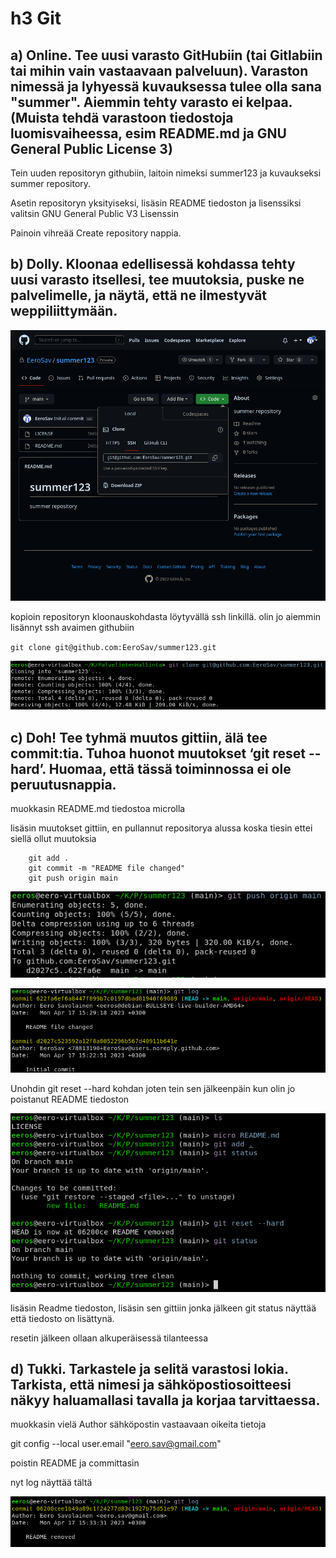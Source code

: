 # h3 Git

## a) Online. Tee uusi varasto GitHubiin (tai Gitlabiin tai mihin vain vastaavaan palveluun). Varaston nimessä ja lyhyessä kuvauksessa tulee olla sana "summer". Aiemmin tehty varasto ei kelpaa. (Muista tehdä varastoon tiedostoja luomisvaiheessa, esim README.md ja GNU General Public License 3)

Tein uuden repositoryn githubiin, laitoin nimeksi summer123 ja kuvaukseksi summer repository.

Asetin repositoryn yksityiseksi, lisäsin README tiedoston ja lisenssiksi valitsin GNU General Public V3 Lisenssin 

Painoin vihreää Create repository nappia.

## b) Dolly. Kloonaa edellisessä kohdassa tehty uusi varasto itsellesi, tee muutoksia, puske ne palvelimelle, ja näytä, että ne ilmestyvät weppiliittymään.

![](Pictures/T3b.png)

kopioin repositoryn kloonauskohdasta löytyvällä ssh linkillä. olin jo aiemmin lisännyt ssh avaimen githubiin


`git clone git@github.com:EeroSav/summer123.git`

![](Pictures/T3b2.png)

## c) Doh! Tee tyhmä muutos gittiin, älä tee commit:tia. Tuhoa huonot muutokset ‘git reset --hard’. Huomaa, että tässä toiminnossa ei ole peruutusnappia.

muokkasin README.md tiedostoa microlla

lisäsin muutokset gittiin, en pullannut repositorya alussa koska tiesin ettei siellä ollut muutoksia

		git add .
		git commit -m "README file changed"
		git push origin main


![](Pictures/T3c.png)
		
![](Pictures/T3c2.png)

Unohdin git reset --hard kohdan joten tein sen jälkeenpäin kun olin jo poistanut README tiedoston 

![](Pictures/T3x.png)
 
lisäsin Readme tiedoston, lisäsin sen gittiin jonka jälkeen git status näyttää että tiedosto on lisättynä.

resetin jälkeen ollaan alkuperäisessä tilanteessa

## d) Tukki. Tarkastele ja selitä varastosi lokia. Tarkista, että nimesi ja sähköpostiosoitteesi näkyy haluamallasi tavalla ja korjaa tarvittaessa.

muokkasin vielä Author sähköpostin vastaavaan oikeita tietoja

git config --local user.email "eero.sav@gmail.com"

poistin README ja committasin

nyt log näyttää tältä

![](Pictures/T3d.png)

